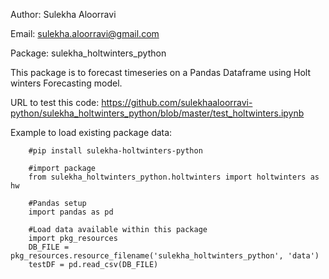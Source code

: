 Author: Sulekha Aloorravi

Email: sulekha.aloorravi@gmail.com

Package: sulekha_holtwinters_python

This package is to forecast timeseries on a Pandas Dataframe using Holt winters Forecasting model.

URL to test this code: https://github.com/sulekhaaloorravi-python/sulekha_holtwinters_python/blob/master/test_holtwinters.ipynb

Example to load existing package data:

        #pip install sulekha-holtwinters-python

        #import package
        from sulekha_holtwinters_python.holtwinters import holtwinters as hw

        #Pandas setup
        import pandas as pd

        #Load data available within this package
        import pkg_resources
        DB_FILE = pkg_resources.resource_filename('sulekha_holtwinters_python', 'data')
        testDF = pd.read_csv(DB_FILE)